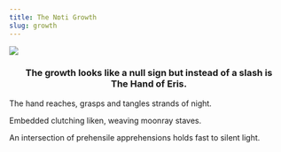 ```yaml
---
title: The Nɒti Growth
slug: growth
---
```


<img src="/image/growth.png" class="center">

<h3 style="text-align: center">
The growth looks like a null sign but instead of a slash is<br>The Hand of Eris.
</h3>

The hand reaches, grasps and tangles strands of night.

Embedded clutching liken, weaving moonray staves.

An intersection of prehensile apprehensions holds fast to silent light.
